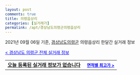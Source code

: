 ```yaml
---
layout: post
comments: true
title: 의령읍상리
categories: [실거래가]
permalink: /apt/경상남도의령군의령읍상리
---
```


2021년 09월 06일 기준, <a href="/apt/경상남도의령군">경상남도의령군</a> 의령읍상리 한달간 실거래 정보

<a style="color: blue;" href="/apt/경상남도의령군">< 경상남도 의령군 전체 실거래 정보</a>
<!---- start ---->
<table>
  <tr>
    <td colspan="4" style="font-weight: bold;"><a href="/apt/경상남도의령군의령읍상리{name_without_space}">오늘 등록된 실거래 정보가 없습니다</a> &nbsp;&nbsp;&nbsp; <a style="color: blue; font-size: smaller;" href="/apt/경상남도의령군의령읍상리{name_without_space}">면적별 최고가 ></a></td>
  </tr>
    
</table>
<!---- end ---->
    